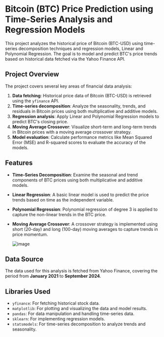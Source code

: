 # **Bitcoin (BTC) Price Prediction using Time-Series Analysis and Regression Models**

This project analyzes the historical price of Bitcoin (BTC-USD) using  time-series decomposition techniques and regression models, Linear and Polynomial Regression. The goal is to model and predict BTC's price trends based on historical data fetched via the Yahoo Finance API.

## **Project Overview**

The project covers several key areas of financial data analysis:
1. **Data fetching**: Historical price data of Bitcoin (BTC-USD) is retrieved using the `yfinance` API.
2. **Time-series decomposition**: Analyze the seasonality, trends, and residuals in Bitcoin prices using both multiplicative and additive models.
3. **Regression analysis**: Apply Linear and Polynomial Regression models to predict BTC's closing price.
4. **Moving Average Crossover**: Visualize short-term and long-term trends in Bitcoin prices with a moving average crossover strategy.
5. **Model evaluation**: Calculate performance metrics like Mean Squared Error (MSE) and R-squared scores to evaluate the accuracy of the models.

## **Features**

- **Time-Series Decomposition**: Examine the seasonal and trend components of BTC prices using both multiplicative and additive models.
- **Linear Regression**: A basic linear model is used to predict the price trends based on time as the independent variable.
- **Polynomial Regression**: Polynomial regression of degree 3 is applied to capture the non-linear trends in the BTC price.
- **Moving Average Crossover**: A crossover strategy is implemented using short (20-day) and long (100-day) moving averages to capture trends in price momentum.

  ![image](https://github.com/user-attachments/assets/a8c5a5aa-f246-4c59-8ab8-e0ad97222435)


## **Data Source**

The data used for this analysis is fetched from Yahoo Finance, covering the period from **January 2021** to **September 2024**.

## **Libraries Used**

- `yfinance`: For fetching historical stock data.
- `matplotlib`: For plotting and visualizing the data and model results.
- `pandas`: For data manipulation and handling time-series data.
- `sklearn`: For implementing regression models.
- `statsmodels`: For time-series decomposition to analyze trends and seasonality.
